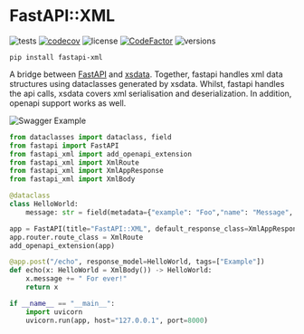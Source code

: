 # FastAPI::XML

![tests](https://github.com/cercide/fastapi-xml/actions/workflows/tests.yml/badge.svg)
[![codecov](https://codecov.io/gh/cercide/fastapi-xml/branch/master/graph/badge.svg)](https://app.codecov.io/gh/cercide/fastapi-xml)
![license](https://img.shields.io/github/license/cercide/fastapi-xml)
[![CodeFactor](https://www.codefactor.io/repository/github/cercide/fastapi-xml/badge)](https://www.codefactor.io/repository/github/cercide/fastapi-xml)
![versions](https://img.shields.io/pypi/pyversions/fastapi-xml.svg)

`pip install fastapi-xml`


A bridge between [FastAPI](https://github.com/tiangolo/fastapi) and [xsdata](https://github.com/tefra/xsdata). Together,
fastapi handles xml data structures using dataclasses generated by xsdata. Whilst, fastapi handles the api calls, xsdata
covers xml serialisation and deserialization. In addition, openapi support works as well.

![Swagger Example](https://github.com/cercide/fastapi-xml/raw/master/.github/rsc/example.png)

```python
from dataclasses import dataclass, field
from fastapi import FastAPI
from fastapi_xml import add_openapi_extension
from fastapi_xml import XmlRoute
from fastapi_xml import XmlAppResponse
from fastapi_xml import XmlBody

@dataclass
class HelloWorld:
    message: str = field(metadata={"example": "Foo","name": "Message", "type": "Element"})

app = FastAPI(title="FastAPI::XML", default_response_class=XmlAppResponse)
app.router.route_class = XmlRoute
add_openapi_extension(app)

@app.post("/echo", response_model=HelloWorld, tags=["Example"])
def echo(x: HelloWorld = XmlBody()) -> HelloWorld:
    x.message += " For ever!"
    return x

if __name__ == "__main__":
    import uvicorn
    uvicorn.run(app, host="127.0.0.1", port=8000)
```
